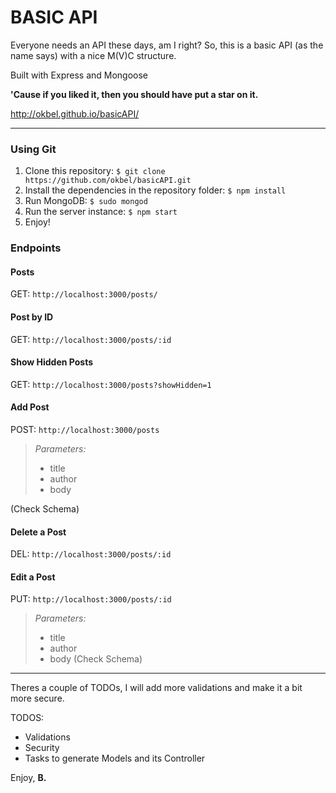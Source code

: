 # BASIC API

Everyone needs an API these days, am I right? So, this is a basic API (as the name says) with a nice M(V)C structure.

Built with Express and Mongoose

**'Cause if you liked it, then you should have put a star on it.**

http://okbel.github.io/basicAPI/


----------

### Using Git
1. Clone this repository: ``$ git clone https://github.com/okbel/basicAPI.git``
2. Install the dependencies in the repository folder: ``$ npm install``
3. Run MongoDB: ``$ sudo mongod``
4. Run the server instance: ``$ npm start``
5. Enjoy!

### Endpoints

#### Posts
GET: ``http://localhost:3000/posts/``

#### Post by ID
GET: ``http://localhost:3000/posts/:id``

#### Show Hidden Posts
GET: ``http://localhost:3000/posts?showHidden=1``

#### Add Post
POST: ``http://localhost:3000/posts``

> *Parameters:*
> - title
> - author
> - body

(Check Schema)

#### Delete a Post
DEL: ``http://localhost:3000/posts/:id``

#### Edit a Post
PUT: ``http://localhost:3000/posts/:id``

> *Parameters:*
> - title
> - author
> - body
(Check Schema)

***

Theres a couple of TODOs, I will add more validations and make it a bit more secure. 

TODOS: 
- Validations
- Security
- Tasks to generate Models and its Controller

Enjoy,
**B.**



